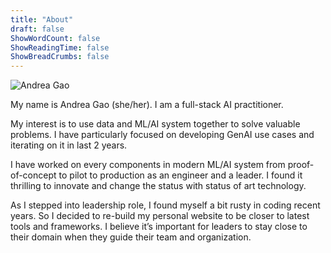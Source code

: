 ```yaml
---
title: "About"
draft: false
ShowWordCount: false
ShowReadingTime: false
ShowBreadCrumbs: false
---
```


![Andrea Gao](/images/profile.jpg)

My name is Andrea Gao (she/her). I am a full-stack AI practitioner. 

My interest is to use data and ML/AI system together to solve valuable problems. I have particularly focused on developing GenAI use cases and iterating on it in last 2 years. 

I have worked on every components in modern ML/AI system from proof-of-concept to pilot to production as an engineer and a leader. I found it thrilling to innovate and change the status with status of art technology. 

As I stepped into leadership role, I found myself a bit rusty in coding recent years. So I decided to re-build my personal website to be closer to latest tools and frameworks. I believe it’s important for leaders to stay close to their domain when they guide their team and organization. 